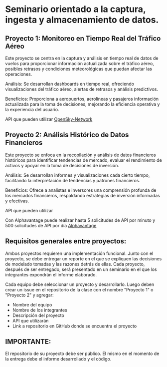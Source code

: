 # Seminario orientado a la captura, ingesta y almacenamiento de datos.

## Proyecto 1: Monitoreo en Tiempo Real del Tráfico Aéreo

Este proyecto se centra en la captura y análisis en tiempo real de datos de vuelos para proporcionar información actualizada sobre el tráfico aéreo, posibles retrasos y condiciones meteorológicas que puedan afectar las operaciones.

Análisis: Se desarrollan dashboards en tiempo real, ofreciendo visualizaciones del tráfico aéreo, alertas de retrasos y análisis predictivos.

Beneficios: Proporciona a aeropuertos, aerolíneas y pasajeros información actualizada para la toma de decisiones, mejorando la eficiencia operativa y la experiencia del usuario.

API que pueden utilizar 
[OpenSky-Network](https://opensky-network.org/)

## Proyecto 2: Análisis Histórico de Datos Financieros

Este proyecto se enfoca en la recopilación y análisis de datos financieros históricos para identificar tendencias de mercado, evaluar el rendimiento de activos y apoyar en la toma de decisiones de inversión.

Análisis: Se desarrollan informes y visualizaciones cada cierto tiempo, facilitando la interpretación de tendencias y patrones financieros.

Beneficios: Ofrece a analistas e inversores una comprensión profunda de los mercados financieros, respaldando estrategias de inversión informadas y efectivas.

API que pueden utilizar

Con Alphavantage puede realizar hasta 5 solicitudes de API por minuto y 500 solicitudes de API por día
[Alphavantage](https://www.alphavantage.co/)


## Requisitos generales entre proyectos:

Ambos proyectos requieren una implementación funcional. Junto con el proyecto, se debe entregar un reporte en el que se expliquen las decisiones de modelado tomadas y las razones detrás de ellas. Cada proyecto, después de ser entregado, será presentado en un seminario en el que los integrantes expondrán el informe elaborado.

Cada equipo debe seleccionar un proyecto y desarrollarlo. Luego deben crear un issue en el repositorio de la clase con el nombre "Proyecto 1" o "Proyecto 2" y agregar:

- Nombre del equipo
- Nombre de los integrantes
- Descripción del proyecto
- API que utilizarán
- Link a repositorio en GitHub donde se encuentra el proyecto

## IMPORTANTE:

El repositorio de su proyecto debe ser público. El mismo en el momento de la entrega debe el informe desarrollado y el código.
